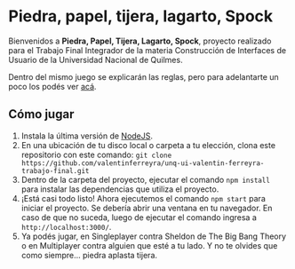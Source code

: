 # Piedra, papel, tijera, lagarto, Spock

Bienvenidos a **Piedra, Papel, Tijera, Lagarto, Spock**, proyecto realizado para el Trabajo Final Integrador de la materia Construcción de Interfaces de Usuario de la Universidad Nacional de Quilmes.

Dentro del mismo juego se explicarán las reglas, pero para adelantarte un poco los podés ver [acá](https://bigbangtheory.fandom.com/es/wiki/Piedra,_Papel,_Tijera,_Lagarto_o_Spock).

## Cómo jugar
1. Instala la última versión de [NodeJS](https://nodejs.org/es/).
2. En una ubicación de tu disco local o carpeta a tu elección, clona este repositorio con este comando: `git clone https://github.com/valentinferreyra/unq-ui-valentin-ferreyra-trabajo-final.git`
3. Dentro de la carpeta del proyecto, ejecutar el comando `npm install` para instalar las dependencias que utiliza el proyecto.
4. ¡Está casi todo listo! Ahora ejecutemos el comando `npm start` para iniciar el proyecto. Se debería abrir una ventana en tu navegador. En caso de que no suceda, luego de ejecutar el comando ingresa a `http://localhost:3000/`.
5. Ya podés jugar, en Singleplayer contra Sheldon de The Big Bang Theory o en Multiplayer contra alguien que esté a tu lado. Y no te olvides que como siempre... piedra aplasta tijera.
